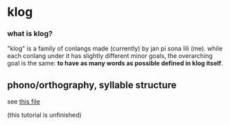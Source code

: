 # klog

### what is klog?
"klog" is a family of conlangs made (currently) by jan pi sona lili (me). while each conlang under it has slightly different minor goals, the overarching goal is the same: **to have as many words as possible defined in klog itself**.

## phono/orthography, syllable structure
see [this file](https://github.com/jan-pi-sona-lili/klog/blob/main/phono-ortho-syllable.md)


(this tutorial is unfinished)
